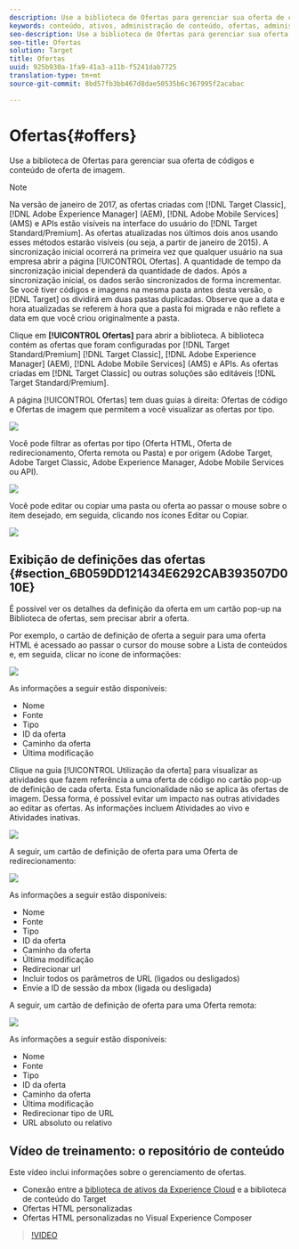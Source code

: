 ```yaml
---
description: Use a biblioteca de Ofertas para gerenciar sua oferta de códigos e conteúdo de oferta de imagem.
keywords: conteúdo, ativos, administração de conteúdo, ofertas, administração de ativos, inserção do modo de seleção, modo de seleção
seo-description: Use a biblioteca de Ofertas para gerenciar sua oferta de códigos e conteúdo de oferta de imagem.
seo-title: Ofertas
solution: Target
title: Ofertas
uuid: 925b930a-1fa9-41a3-a11b-f5241dab7725
translation-type: tm+mt
source-git-commit: 8bd57fb3bb467d8dae50535b6c367995f2acabac

---
```



# Ofertas{#offers}

Use a biblioteca de Ofertas para gerenciar sua oferta de códigos e conteúdo de oferta de imagem.

>[!NOTE]
>
>Na versão de janeiro de 2017, as ofertas criadas com [!DNL Target Classic], [!DNL Adobe Experience Manager] (AEM), [!DNL Adobe Mobile Services] (AMS) e APIs estão visíveis na interface do usuário do [!DNL Target Standard/Premium]. As ofertas atualizadas nos últimos dois anos usando esses métodos estarão visíveis (ou seja, a partir de janeiro de 2015). A sincronização inicial ocorrerá na primeira vez que qualquer usuário na sua empresa abrir a página [!UICONTROL Ofertas]. A quantidade de tempo da sincronização inicial dependerá da quantidade de dados. Após a sincronização inicial, os dados serão sincronizados de forma incrementar. Se você tiver códigos e imagens na mesma pasta antes desta versão, o [!DNL Target] os dividirá em duas pastas duplicadas. Observe que a data e hora atualizadas se referem à hora que a pasta foi migrada e não reflete a data em que você criou originalmente a pasta.

Clique em **[!UICONTROL Ofertas]** para abrir a biblioteca. A biblioteca contém as ofertas que foram configuradas por [!DNL Target Standard/Premium] [!DNL Target Classic], [!DNL Adobe Experience Manager] (AEM), [!DNL Adobe Mobile Services] (AMS) e APIs. As ofertas criadas em [!DNL Target Classic] ou outras soluções são editáveis [!DNL Target Standard/Premium].

A página [!UICONTROL Ofertas] tem duas guias à direita: Ofertas de código e Ofertas de imagem que permitem a você visualizar as ofertas por tipo.

![](assets/offers_page.png)

Você pode filtrar as ofertas por tipo (Oferta HTML, Oferta de redirecionamento, Oferta remota ou Pasta) e por origem (Adobe Target, Adobe Target Classic, Adobe Experience Manager, Adobe Mobile Services ou API).

![](assets/offers_filter.png)

Você pode editar ou copiar uma pasta ou oferta ao passar o mouse sobre o item desejado, em seguida, clicando nos ícones Editar ou Copiar.

![](assets/offer-picker-large.png)

## Exibição de definições das ofertas {#section_6B059DD121434E6292CAB393507D010E}

É possível ver os detalhes da definição da oferta em um cartão pop-up na Biblioteca de ofertas, sem precisar abrir a oferta.

Por exemplo, o cartão de definição de oferta a seguir para uma oferta HTML é acessado ao passar o cursor do mouse sobre a Lista de conteúdos e, em seguida, clicar no ícone de informações:

![](assets/offer-card-html.png)

As informações a seguir estão disponíveis:

* Nome
* Fonte
* Tipo
* ID da oferta
* Caminho da oferta
* Última modificação

Clique na guia [!UICONTROL Utilização da oferta] para visualizar as atividades que fazem referência a uma oferta de código no cartão pop-up de definição de cada oferta. Esta funcionalidade não se aplica às ofertas de imagem. Dessa forma, é possível evitar um impacto nas outras atividades ao editar as ofertas. As informações incluem Atividades ao vivo e Atividades inativas.

![](assets/offer-card-usage.png)

A seguir, um cartão de definição de oferta para uma Oferta de redirecionamento:

![](assets/offer-card-redirect.png)

As informações a seguir estão disponíveis:

* Nome
* Fonte
* Tipo
* ID da oferta
* Caminho da oferta
* Última modificação
* Redirecionar url
* Incluir todos os parâmetros de URL (ligados ou desligados)
* Envie a ID de sessão da mbox (ligada ou desligada)

A seguir, um cartão de definição de oferta para uma Oferta remota:

![](assets/offer-card-remote.png)

As informações a seguir estão disponíveis:

* Nome
* Fonte
* Tipo
* ID da oferta
* Caminho da oferta
* Última modificação
* Redirecionar tipo de URL
* URL absoluto ou relativo

## Vídeo de treinamento: o repositório de conteúdo

Este vídeo inclui informações sobre o gerenciamento de ofertas.

* Conexão entre a [biblioteca de ativos da Experience Cloud](https://marketing.adobe.com/resources/help/en_US/mcloud/creative_cloud.html) e a biblioteca de conteúdo do Target
* Ofertas HTML personalizadas
* Ofertas HTML personalizadas no Visual Experience Composer

>[!VIDEO](https://video.tv.adobe.com/v/17387?captions=por_br)
